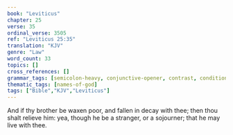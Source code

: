 ```yaml
---
book: "Leviticus"
chapter: 25
verse: 35
ordinal_verse: 3505
ref: "Leviticus 25:35"
translation: "KJV"
genre: "Law"
word_count: 33
topics: []
cross_references: []
grammar_tags: [semicolon-heavy, conjunctive-opener, contrast, conditional]
thematic_tags: [names-of-god]
tags: ["Bible","KJV","Leviticus"]
---
```

And if thy brother be waxen poor, and fallen in decay with thee; then thou shalt relieve him: yea, though he be a stranger, or a sojourner; that he may live with thee.
